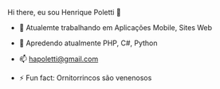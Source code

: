Hi there, eu sou Henrique Poletti 👋

- 🔭 Atualemte trabalhando em Aplicações Mobile, Sites Web
- 🌱 Apredendo atualmente PHP, C#, Python
- 📫 hapoletti@gmail.com


- ⚡ Fun fact: Ornitorrincos são venenosos
